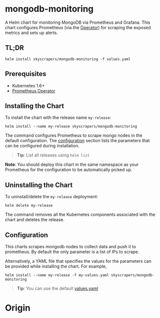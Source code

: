 # mongodb-monitoring

A Helm chart for monitoring MongoDB via Prometheus and Grafana. This chart configures Prometheus (via the [Operator](https://github.com/coreos/prometheus-operator)) for scraping the exposed metrics and sets up  alerts.

## TL;DR

```shell
helm install skyscrapers/mongodb-monitoring -f values.yaml
```

## Prerequisites

- Kubernetes 1.6+
- [Prometheus Operator](https://github.com/coreos/prometheus-operator)

## Installing the Chart

To install the chart with the release name `my-release`:

```shell
helm install --name my-release skyscrapers/mongodb-monitoring
```

The command configures Prometheus to scrape mongo nodes in the default configuration. The [configuration](#configuration) section lists the parameters that can be configured during installation.

> **Tip**: List all releases using `helm list`

**Note**: You should deploy this chart in the same namespace as your Prometheus for the configuration to be automatically picked up.

## Uninstalling the Chart

To uninstall/delete the `my-release` deployment:

```shell
helm delete my-release
```

The command removes all the Kubernetes components associated with the chart and deletes the release.

## Configuration

This charts scrapes mongodb nodes to collect data and push it to prometheus. By default the only parameter is a list of IPs to scrape.

Alternatively, a YAML file that specifies the values for the parameters can be provided while installing the chart. For example,

```shell
helm install --name my-release -f my-values.yaml skyscrapers/mongodb-monitoring
```

> **Tip**: You can use the default [values.yaml](values.yaml)


# Origin

